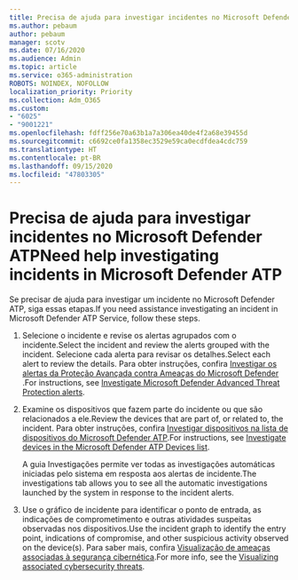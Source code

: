 ```yaml
---
title: Precisa de ajuda para investigar incidentes no Microsoft Defender ATP
ms.author: pebaum
author: pebaum
manager: scotv
ms.date: 07/16/2020
ms.audience: Admin
ms.topic: article
ms.service: o365-administration
ROBOTS: NOINDEX, NOFOLLOW
localization_priority: Priority
ms.collection: Adm_O365
ms.custom:
- "6025"
- "9001221"
ms.openlocfilehash: fdff256e70a63b1a7a306ea40de4f2a68e39455d
ms.sourcegitcommit: c6692ce0fa1358ec3529e59ca0ecdfdea4cdc759
ms.translationtype: HT
ms.contentlocale: pt-BR
ms.lasthandoff: 09/15/2020
ms.locfileid: "47803305"
---
```

# <a name="need-help-investigating-incidents-in-microsoft-defender-atp"></a><span data-ttu-id="0d29c-102">Precisa de ajuda para investigar incidentes no Microsoft Defender ATP</span><span class="sxs-lookup"><span data-stu-id="0d29c-102">Need help investigating incidents in Microsoft Defender ATP</span></span>

<span data-ttu-id="0d29c-103">Se precisar de ajuda para investigar um incidente no Microsoft Defender ATP, siga essas etapas.</span><span class="sxs-lookup"><span data-stu-id="0d29c-103">If you need assistance investigating an incident in Microsoft Defender ATP Service, follow these steps.</span></span>

1. <span data-ttu-id="0d29c-104">Selecione o incidente e revise os alertas agrupados com o incidente.</span><span class="sxs-lookup"><span data-stu-id="0d29c-104">Select the incident and review the alerts grouped with the incident.</span></span> <span data-ttu-id="0d29c-105">Selecione cada alerta para revisar os detalhes.</span><span class="sxs-lookup"><span data-stu-id="0d29c-105">Select each alert to review the details.</span></span> <span data-ttu-id="0d29c-106">Para obter instruções, confira [Investigar os alertas da Proteção Avançada contra Ameaças do Microsoft Defender ](https://docs.microsoft.com/windows/security/threat-protection/microsoft-defender-atp/investigate-alerts).</span><span class="sxs-lookup"><span data-stu-id="0d29c-106">For instructions, see [Investigate Microsoft Defender Advanced Threat Protection alerts](https://docs.microsoft.com/windows/security/threat-protection/microsoft-defender-atp/investigate-alerts).</span></span>
2. <span data-ttu-id="0d29c-107">Examine os dispositivos que fazem parte do incidente ou que são relacionados a ele.</span><span class="sxs-lookup"><span data-stu-id="0d29c-107">Review the devices that are part of, or related to, the incident.</span></span> <span data-ttu-id="0d29c-108">Para obter instruções, confira [Investigar dispositivos na lista de dispositivos do Microsoft Defender ATP](https://docs.microsoft.com/windows/security/threat-protection/microsoft-defender-atp/investigate-machines).</span><span class="sxs-lookup"><span data-stu-id="0d29c-108">For instructions, see [Investigate devices in the Microsoft Defender ATP Devices list](https://docs.microsoft.com/windows/security/threat-protection/microsoft-defender-atp/investigate-machines).</span></span><br/>
 
    <span data-ttu-id="0d29c-109">A guia Investigações permite ver todas as investigações automáticas iniciadas pelo sistema em resposta aos alertas de incidente.</span><span class="sxs-lookup"><span data-stu-id="0d29c-109">The investigations tab allows you to see all the automatic investigations launched by the system in response to the incident alerts.</span></span>
3. <span data-ttu-id="0d29c-110">Use o gráfico de incidente para identificar o ponto de entrada, as indicações de comprometimento e outras atividades suspeitas observadas nos dispositivos.</span><span class="sxs-lookup"><span data-stu-id="0d29c-110">Use the incident graph to identify the entry point, indications of compromise, and other suspicious activity observed on the device(s).</span></span> <span data-ttu-id="0d29c-111">Para saber mais, confira [Visualização de ameaças associadas à segurança cibernética](https://docs.microsoft.com/windows/security/threat-protection/microsoft-defender-atp/investigate-incidents#visualizing-associated-cybersecurity-threats).</span><span class="sxs-lookup"><span data-stu-id="0d29c-111">For more info, see the [Visualizing associated cybersecurity threats](https://docs.microsoft.com/windows/security/threat-protection/microsoft-defender-atp/investigate-incidents#visualizing-associated-cybersecurity-threats).</span></span>  